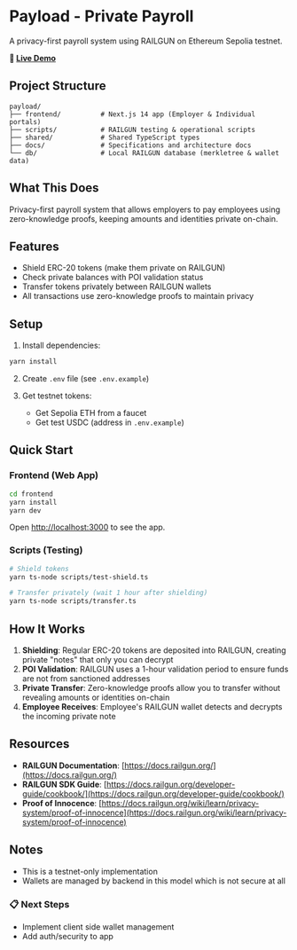 # Payload - Private Payroll

A privacy-first payroll system using RAILGUN on Ethereum Sepolia testnet.

 **🚀 [Live Demo](https://payload-privacy.netlify.app/)**

## Project Structure

```
payload/
├── frontend/          # Next.js 14 app (Employer & Individual portals)
├── scripts/           # RAILGUN testing & operational scripts
├── shared/            # Shared TypeScript types
├── docs/              # Specifications and architecture docs
└── db/                # Local RAILGUN database (merkletree & wallet data)
```

## What This Does

Privacy-first payroll system that allows employers to pay employees using zero-knowledge proofs, keeping amounts and identities private on-chain.

## Features

- Shield ERC-20 tokens (make them private on RAILGUN)
- Check private balances with POI validation status
- Transfer tokens privately between RAILGUN wallets
- All transactions use zero-knowledge proofs to maintain privacy

## Setup

1. Install dependencies:
```bash
yarn install
```

2. Create `.env` file (see `.env.example`)

3. Get testnet tokens:
   - Get Sepolia ETH from a faucet
   - Get test USDC (address in `.env.example`)

## Quick Start

### Frontend (Web App)

```bash
cd frontend
yarn install
yarn dev
```

Open [http://localhost:3000](http://localhost:3000) to see the app.

### Scripts (Testing)

```bash
# Shield tokens
yarn ts-node scripts/test-shield.ts

# Transfer privately (wait 1 hour after shielding)
yarn ts-node scripts/transfer.ts
```

## How It Works

1. **Shielding**: Regular ERC-20 tokens are deposited into RAILGUN, creating private "notes" that only you can decrypt
2. **POI Validation**: RAILGUN uses a 1-hour validation period to ensure funds are not from sanctioned addresses
3. **Private Transfer**: Zero-knowledge proofs allow you to transfer without revealing amounts or identities on-chain
4. **Employee Receives**: Employee's RAILGUN wallet detects and decrypts the incoming private note


## Resources

- **RAILGUN Documentation**: [https://docs.railgun.org/](https://docs.railgun.org/)
- **RAILGUN SDK Guide**: [https://docs.railgun.org/developer-guide/cookbook/](https://docs.railgun.org/developer-guide/cookbook/)
- **Proof of Innocence**: [https://docs.railgun.org/wiki/learn/privacy-system/proof-of-innocence](https://docs.railgun.org/wiki/learn/privacy-system/proof-of-innocence)

## Notes
- This is a testnet-only implementation
- Wallets are managed by backend in this model which is not secure at all


### 📋 Next Steps
- Implement client side wallet management
- Add auth/security to app 

